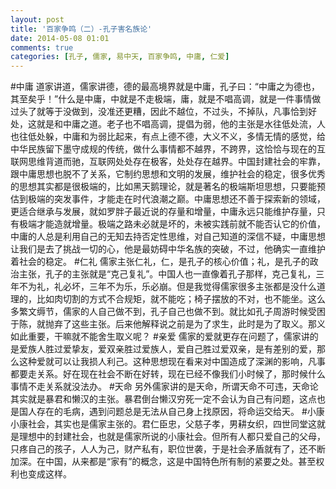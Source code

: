 ```yaml
---
layout: post
title: '百家争鸣（二）-孔子害名族论'
date: 2014-05-08 01:01
comments: true
categories: [孔子, 儒家, 易中天, 百家争鸣, 中庸, 仁爱]
---
```

#中庸
道家讲道，儒家讲德，德的最高境界就是中庸，孔子曰：“中庸之为德也，其至矣乎！”什么是中庸，中就是不走极端，庸，就是不唱高调，就是一件事情做过头了就等于没做到，没准还更糟，因此不越位，不过头，不掉队，凡事恰到好处，这就是和中庸之道。老子也不唱高调，提倡为弱，他的主张是水往低处流，人也往低处躲，中庸和为弱比起来，有点上德不德，大义不义，多情无情的感觉，给中华民族留下墨守成规的传统，做什么事情都不越界，不跨界，这恰恰与现在的互联网思维背道而驰，互联网处处存在极客，处处存在越界。中国封建社会的牢靠，跟中庸思想也脱不了关系，它制约思想和文明的发展，维护社会的稳定，很多优秀的思想其实都是很极端的，比如黑天鹅理论，就是著名的极端斯坦思想，只要能预估到极端的突发事件，才能走在时代浪潮之巅。中庸思想还不善于探索新的领域，更适合继承与发展，就如罗胖子最近说的存量和增量，中庸永远只能维护存量，只有极端才能造就增量。极端之路未必就是坏的，未被实践前就不能否认它的价值，中庸的人总是利用自己的无知去持否定性思维，对自己知道的深信不疑，中庸思想让我们是去了挑战一切的心，他是最妨碍中华名族的突破，不过，他确实一直维护着社会的稳定。
#仁礼
儒家主张仁礼，仁，是孔子的核心价值；礼，是孔子的政治主张，孔子的主张就是“克己复礼”。中国人也一直像着孔子那样，克己复礼，三年不为礼，礼必坏，三年不为乐，乐必崩。但是我觉得儒家很多主张都是没什么道理的，比如肉切割的方式不合规矩，就不能吃；椅子摆放的不对，也不能坐。这么多繁文缛节，儒家的人自己做不到，孔子自己也做不到。就比如孔子周游时候受困于陈，就抛弃了这些主张。后来他解释说之前是为了求生，此时是为了取义。那义如此重要，干嘛就不能舍生取义呢？
#亲爱
儒家的爱就更存在问题了，儒家讲的是爱族人胜过爱挚友，爱双亲胜过爱族人，爱自己胜过爱双亲，是有差别的爱，那么这种爱就可以让我损人利己。这种思想现在看来对中国造成了深渊的影响，凡事都要走关系。好在现在社会不断在好转，现在已经不像我们小时候了，那时候什么事情不走关系就没法办。
#天命
另外儒家讲的是天命，所谓天命不可违，天命论其实就是暴君和懒汉的主张。暴君倒台懒汉穷死一定不会认为自己有问题，这点也是国人存在的毛病，遇到问题总是无法从自己身上找原因，将命运交给天。
#小康
小康社会，其实也是儒家主张的。君仁臣忠，父慈子孝，男耕女织，四世同堂这就是理想中的封建社会，也就是儒家所说的小康社会。但所有人都只爱自己的父母，只疼自己的孩子，人人为己，财产私有，职位世袭，于是社会矛盾就有了，还不断加深。在中国，从来都是“家有”的概念，这是中国特色所有制的紧要之处。甚至权利也变成这样。
